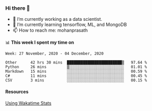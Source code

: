 ### Hi there 👋

- 🔭 I’m currently working as a data scientist.
- 🌱 I’m currently learning tensorflow, ML, and MongoDB
- 📫 How to reach me: mohanprasath

📊 **This week I spent my time on**
<!--START_SECTION:waka-->
```text
Week: 27 November, 2020 - 04 December, 2020

Other      42 hrs 30 mins  ████████████████████████▒   97.64 % 
Python     26 mins         ▒░░░░░░░░░░░░░░░░░░░░░░░░   01.01 % 
Markdown   15 mins         ░░░░░░░░░░░░░░░░░░░░░░░░░   00.59 % 
C#         11 mins         ░░░░░░░░░░░░░░░░░░░░░░░░░   00.45 % 
CSV        3 mins          ░░░░░░░░░░░░░░░░░░░░░░░░░   00.15 % 
```
<!--END_SECTION:waka-->

#### Resources
[Using Wakatime Stats](https://github.com/marketplace/actions/waka-readme)
